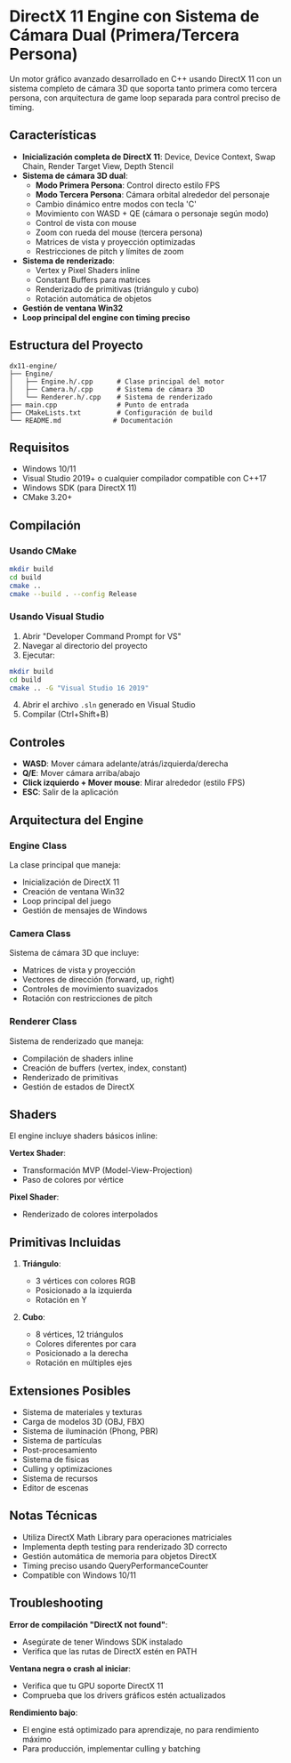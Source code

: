 # DirectX 11 Engine con Sistema de Cámara Dual (Primera/Tercera Persona)

Un motor gráfico avanzado desarrollado en C++ usando DirectX 11 con un sistema completo de cámara 3D que soporta tanto primera como tercera persona, con arquitectura de game loop separada para control preciso de timing.

## Características

- **Inicialización completa de DirectX 11**: Device, Device Context, Swap Chain, Render Target View, Depth Stencil
- **Sistema de cámara 3D dual**:
  - **Modo Primera Persona**: Control directo estilo FPS
  - **Modo Tercera Persona**: Cámara orbital alrededor del personaje
  - Cambio dinámico entre modos con tecla 'C'
  - Movimiento con WASD + QE (cámara o personaje según modo)
  - Control de vista con mouse
  - Zoom con rueda del mouse (tercera persona)
  - Matrices de vista y proyección optimizadas
  - Restricciones de pitch y límites de zoom
- **Sistema de renderizado**:
  - Vertex y Pixel Shaders inline
  - Constant Buffers para matrices
  - Renderizado de primitivas (triángulo y cubo)
  - Rotación automática de objetos
- **Gestión de ventana Win32**
- **Loop principal del engine con timing preciso**

## Estructura del Proyecto

```
dx11-engine/
├── Engine/
│   ├── Engine.h/.cpp      # Clase principal del motor
│   ├── Camera.h/.cpp      # Sistema de cámara 3D
│   └── Renderer.h/.cpp    # Sistema de renderizado
├── main.cpp               # Punto de entrada
├── CMakeLists.txt         # Configuración de build
└── README.md             # Documentación
```

## Requisitos

- Windows 10/11
- Visual Studio 2019+ o cualquier compilador compatible con C++17
- Windows SDK (para DirectX 11)
- CMake 3.20+

## Compilación

### Usando CMake

```bash
mkdir build
cd build
cmake ..
cmake --build . --config Release
```

### Usando Visual Studio

1. Abrir "Developer Command Prompt for VS"
2. Navegar al directorio del proyecto
3. Ejecutar:
```bash
mkdir build
cd build
cmake .. -G "Visual Studio 16 2019"
```
4. Abrir el archivo `.sln` generado en Visual Studio
5. Compilar (Ctrl+Shift+B)

## Controles

- **WASD**: Mover cámara adelante/atrás/izquierda/derecha
- **Q/E**: Mover cámara arriba/abajo
- **Click izquierdo + Mover mouse**: Mirar alrededor (estilo FPS)
- **ESC**: Salir de la aplicación

## Arquitectura del Engine

### Engine Class
La clase principal que maneja:
- Inicialización de DirectX 11
- Creación de ventana Win32
- Loop principal del juego
- Gestión de mensajes de Windows

### Camera Class
Sistema de cámara 3D que incluye:
- Matrices de vista y proyección
- Vectores de dirección (forward, up, right)
- Controles de movimiento suavizados
- Rotación con restricciones de pitch

### Renderer Class
Sistema de renderizado que maneja:
- Compilación de shaders inline
- Creación de buffers (vertex, index, constant)
- Renderizado de primitivas
- Gestión de estados de DirectX

## Shaders

El engine incluye shaders básicos inline:

**Vertex Shader**:
- Transformación MVP (Model-View-Projection)
- Paso de colores por vértice

**Pixel Shader**:
- Renderizado de colores interpolados

## Primitivas Incluidas

1. **Triángulo**:
   - 3 vértices con colores RGB
   - Posicionado a la izquierda
   - Rotación en Y

2. **Cubo**:
   - 8 vértices, 12 triángulos
   - Colores diferentes por cara
   - Posicionado a la derecha
   - Rotación en múltiples ejes

## Extensiones Posibles

- Sistema de materiales y texturas
- Carga de modelos 3D (OBJ, FBX)
- Sistema de iluminación (Phong, PBR)
- Sistema de partículas
- Post-procesamiento
- Sistema de físicas
- Culling y optimizaciones
- Sistema de recursos
- Editor de escenas

## Notas Técnicas

- Utiliza DirectX Math Library para operaciones matriciales
- Implementa depth testing para renderizado 3D correcto
- Gestión automática de memoria para objetos DirectX
- Timing preciso usando QueryPerformanceCounter
- Compatible con Windows 10/11

## Troubleshooting

**Error de compilación "DirectX not found"**:
- Asegúrate de tener Windows SDK instalado
- Verifica que las rutas de DirectX estén en PATH

**Ventana negra o crash al iniciar**:
- Verifica que tu GPU soporte DirectX 11
- Comprueba que los drivers gráficos estén actualizados

**Rendimiento bajo**:
- El engine está optimizado para aprendizaje, no para rendimiento máximo
- Para producción, implementar culling y batching
